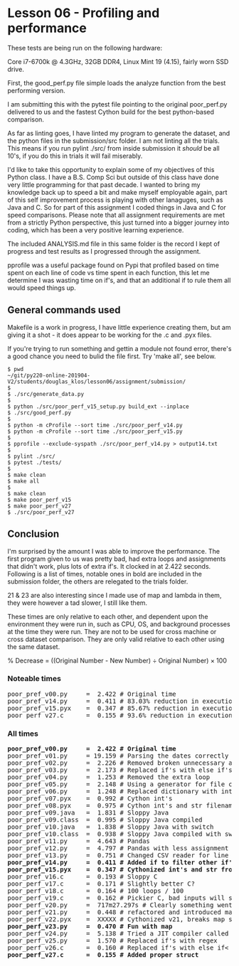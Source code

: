 # Lesson 06 - Profiling and performance

These tests are being run on the following hardware:

Core i7-6700k @ 4.3GHz, 32GB DDR4, Linux Mint 19 (4.15), fairly worn SSD drive.

First, the good\_perf.py file simple loads the analyze function from the best
performing version.

I am submitting this with the pytest file pointing to the original poor_perf.py
delivered to us and the fastest Cython build for the best python-based
comparison.

As far as linting goes, I have linted my program to generate the dataset, and
the python files in the submission/src folder.  I am not linting all the trials.
This means if you run pylint ./src/ from inside submission it _should_ be all
10's, if you do this in trials it will fail miserably.

I'd like to take this opportunity to explain some of my objectives of this
Python class.  I have a B.S. Comp Sci but outside of this class have done very
little programming for that past decade.  I wanted to bring my knowledge back up
to speed a bit and make myself employable again, part of this self improvement
process is playing with other lanaguges, such as Java and C.  So for part of
this assignment I coded things in Java and C for speed comparisons.  Please note
that all assignment requirements are met from a strictly Python perspective,
this just turned into a bigger journey into coding, which has been a very
positive learning experience.

The included <span>ANALYSIS.md</span> file in this same folder is the record
I kept of progress and test results as I progressed through the assignment.

pprofile was a useful package found on Pypi that profiled based on time spent
on each line of code vs time spent in each function, this let me determine I
was wasting time on if's, and that an additional if to rule them all would
speed things up.

## General commands used

Makefile is a work in progress, I have little experience creating them, but am
giving it a shot - it does appear to be working for the .c and .pyx files.

If you're trying to run something and gettin a module not found error, there's
a good chance you need to bulid the file first.  Try 'make all', see below.


```
$ pwd
~/git/py220-online-201904-V2/students/douglas_klos/lesson06/assignment/submission/
$
$ ./src/generate_data.py
$
$ python ./src/poor_perf_v15_setup.py build_ext --inplace
$ ./src/good_perf.py
$
$ python -m cProfile --sort time ./src/poor_perf_v14.py
$ python -m cProfile --sort time ./src/poor_perf_v15.py
$
$ pprofile --exclude-syspath ./src/poor_perf_v14.py > output14.txt
$
$ pylint ./src/
$ pytest ./tests/
$
$ make clean
$ make all
$
$ make clean
$ make poor_perf_v15
$ make poor_perf_v27
$ ./src/poor_perf_v27
```

## Conclusion

I'm surprised by the amount I was able to improve the performance.
The first program given to us was pretty bad, had extra loops
and assignments that didn't work, plus lots of extra if's.  It
clocked in at 2.422 seconds.  Following is a list of times, notable ones
in bold are included in the submission folder, the others are relegated to
the trials folder.

21 & 23 are also interesting since I made use of map and lambda in them, they
were however a tad slower, I still like them.

These times are only relative to each other, and dependent upon the
environment they were run in, such as CPU, OS, and background processes
at the time they were run.  They are not to be used for cross machine or cross
dataset comparison.  They are only valid relative to each other using the same
dataset.

% Decrease = ((Original Number - New Number) ÷ Original Number) × 100

### Noteable times
<pre>
poor_pref_v00.py     =  2.422 # Original time
poor_pref_v14.py     =  0.411 # 83.03% reduction in execution time
poor_pref_v15.pyx    =  0.347 # 85.67% reduction in execution time
poor_perf_v27.c      =  0.155 # 93.6% reduction in execution time
</pre>

### All times
<pre>
<b>poor_pref_v00.py     =  2.422 # Original time</b>
poor_pref_v01.py     = 19.159 # Parsing the dates correctly for comparison
poor_pref_v02.py     =  2.226 # Removed broken unnecessary append
poor_pref_v03.py     =  2.173 # Replaced if's with else if's
poor_pref_v04.py     =  1.253 # Removed the extra loop
poor_pref_v05.py     =  2.148 # Using a generator for file content
poor_pref_v06.py     =  1.248 # Replaced dictionary with int's
poor_pref_v07.pyx    =  0.992 # Cython int's
poor_pref_v08.pyx    =  0.975 # Cython int's and str filename
poor_pref_v09.java   =  1.831 # Sloppy Java
poor_pref_v09.class  =  0.995 # Sloppy Java compiled
poor_pref_v10.java   =  1.838 # Sloppy Java with switch
poor_pref_v10.class  =  0.938 # Sloppy Java compiled with switch
poor_pref_v11.py     =  4.643 # Pandas
poor_pref_v12.py     =  4.797 # Pandas with less assignment
poor_pref_v13.py     =  0.751 # Changed CSV reader for line in file split(',')
<b>poor_pref_v14.py     =  0.411 # Added if to filter other if's</b>
<b>poor_pref_v15.pyx    =  0.347 # Cythonized int's and str from #14</b>
poor_pref_v16.c      =  0.193 # Sloppy C
poor_perf_v17.c      =  0.171 # Slightly better C?
poor_perf_v18.c      =  0.164 # 100 loops / 100
poor_perf_v19.c      =  0.162 # Pickier C, bad inputs will seg fauilt.
poor_perf_v20.py     =  717m27.297s # Clearly something went wrong... Yeah I let it run...
poor_perf_v21.py     =  0.448 # refactored and introduced map.
poor_perf_v22.pyx    =  XXXXX # Cythonized v21, breaks map somehow.
<b>poor_perf_v23.py     =  0.470 # Fun with map</b>
poor_perf_v24.py     =  5.138 # Tried a JIT compiler called numba.
poor_perf_v25.py     =  1.570 # Replaced if's with regex
poor_perf_v26.c      =  0.160 # Replaced if's with else if<
<b>poor_perf_v27.c      =  0.155 # Added proper struct</b>
</pre>
